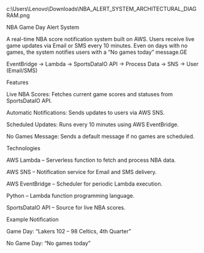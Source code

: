 c:\Users\Lenovo\Downloads\NBA_ALERT_SYSTEM_ARCHITECTURAL_DIAGRAM.png

NBA Game Day Alert System

A real-time NBA score notification system built on AWS. Users receive live game updates via Email or SMS every 10 minutes. Even on days with no games, the system notifies users with a “No games today” message.GE

EventBridge → Lambda → SportsDataIO API → Process Data → SNS → User (Email/SMS)

Features

Live NBA Scores: Fetches current game scores and statuses from SportsDataIO API.

Automatic Notifications: Sends updates to users via AWS SNS.

Scheduled Updates: Runs every 10 minutes using AWS EventBridge.

No Games Message: Sends a default message if no games are scheduled.

Technologies

AWS Lambda – Serverless function to fetch and process NBA data.

AWS SNS – Notification service for Email and SMS delivery.

AWS EventBridge – Scheduler for periodic Lambda execution.

Python – Lambda function programming language.

SportsDataIO API – Source for live NBA scores.

Example Notification

Game Day: “Lakers 102 – 98 Celtics, 4th Quarter”

No Game Day: “No games today”